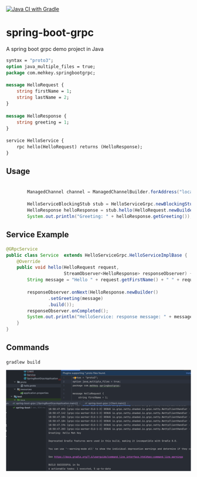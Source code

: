 
[![Java CI with Gradle](https://github.com/mehkey/spring-boot-grpc/actions/workflows/gradle.yml/badge.svg)](https://github.com/mehkey/spring-boot-grpc/actions/workflows/gradle.yml)

# spring-boot-grpc

 A spring boot grpc demo project in Java

```proto
syntax = "proto3";
option java_multiple_files = true;
package com.mehkey.springbootgrpc;

message HelloRequest {
    string firstName = 1;
    string lastName = 2;
}

message HelloResponse {
    string greeting = 1;
}

service HelloService {
    rpc hello(HelloRequest) returns (HelloResponse);
}

```


## Usage

```java

        ManagedChannel channel = ManagedChannelBuilder.forAddress("localhost", 6565).usePlaintext().build();

        HelloServiceBlockingStub stub = HelloServiceGrpc.newBlockingStub(channel);
        HelloResponse helloResponse = stub.hello(HelloRequest.newBuilder().setFirstName("Meh").setLastName("Key").build());
        System.out.println("Greeting: " + helloResponse.getGreeting());

```

## Service Example

```java
@GRpcService
public class Service  extends HelloServiceGrpc.HelloServiceImplBase {
    @Override
    public void hello(HelloRequest request,
                      StreamObserver<HelloResponse> responseObserver) {
        String message = "Hello " + request.getFirstName() + " " + request.getLastName();

        responseObserver.onNext(HelloResponse.newBuilder()
                .setGreeting(message)
                .build());
        responseObserver.onCompleted();
        System.out.println("HelloService: response message: " + message);
    }
}
```


## Commands

`gradlew build`



![Example](./Example.png)
